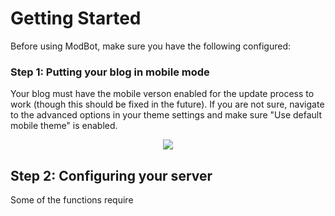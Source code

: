 # Getting Started

Before using ModBot, make sure you have the following configured:

### Step 1: Putting your blog in mobile mode

Your blog must have the mobile verson enabled for the update process to work (though this should be fixed in the future). If you are not sure, navigate to the advanced options in your theme settings and make sure "Use default mobile theme" is enabled.

<div style="text-align:center">
	<img src = "https://i.gyazo.com/7a0bbaf98041fc4a56c7f23518cecce2.png" />
</div>

## Step 2: Configuring your server

Some of the functions require 
